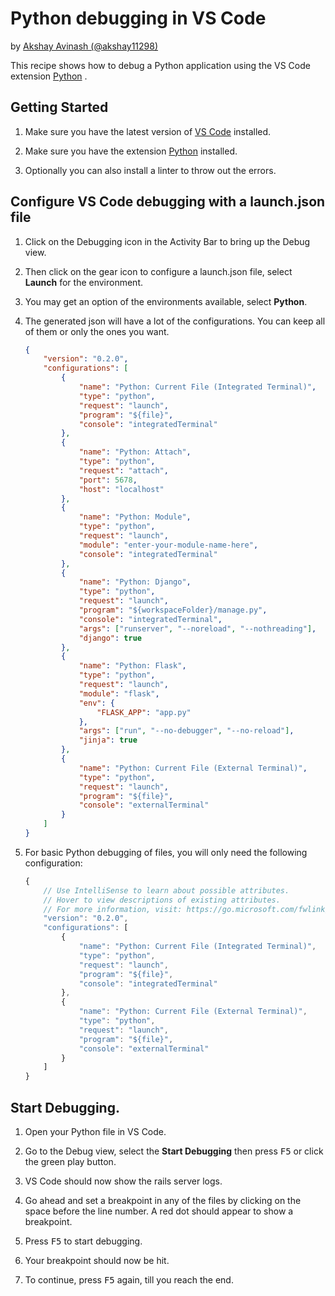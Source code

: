 # Python debugging in VS Code

by [Akshay Avinash (@akshay11298)](https://github.com/akshay11298)

This recipe shows how to debug a Python application using the VS Code extension
[Python](https://marketplace.visualstudio.com/items?itemName=ms-python.python) .

## Getting Started

1. Make sure you have the latest version of
   [VS Code](https://code.visualstudio.com/) installed.

2. Make sure you have the extension
   [Python](https://marketplace.visualstudio.com/items?itemName=ms-python.python)
   installed.

3. Optionally you can also install a linter to throw out the errors.

## Configure VS Code debugging with a launch.json file

1. Click on the Debugging icon in the Activity Bar to bring up the Debug view.

2. Then click on the gear icon to configure a launch.json file, select
   **Launch** for the environment.

3. You may get an option of the environments available, select **Python**.

4. The generated json will have a lot of the configurations. You can keep all of
   them or only the ones you want.

    ```json
    {
    	"version": "0.2.0",
    	"configurations": [
    		{
    			"name": "Python: Current File (Integrated Terminal)",
    			"type": "python",
    			"request": "launch",
    			"program": "${file}",
    			"console": "integratedTerminal"
    		},
    		{
    			"name": "Python: Attach",
    			"type": "python",
    			"request": "attach",
    			"port": 5678,
    			"host": "localhost"
    		},
    		{
    			"name": "Python: Module",
    			"type": "python",
    			"request": "launch",
    			"module": "enter-your-module-name-here",
    			"console": "integratedTerminal"
    		},
    		{
    			"name": "Python: Django",
    			"type": "python",
    			"request": "launch",
    			"program": "${workspaceFolder}/manage.py",
    			"console": "integratedTerminal",
    			"args": ["runserver", "--noreload", "--nothreading"],
    			"django": true
    		},
    		{
    			"name": "Python: Flask",
    			"type": "python",
    			"request": "launch",
    			"module": "flask",
    			"env": {
    				"FLASK_APP": "app.py"
    			},
    			"args": ["run", "--no-debugger", "--no-reload"],
    			"jinja": true
    		},
    		{
    			"name": "Python: Current File (External Terminal)",
    			"type": "python",
    			"request": "launch",
    			"program": "${file}",
    			"console": "externalTerminal"
    		}
    	]
    }
    ```

5. For basic Python debugging of files, you will only need the following
   configuration:
    ```js
    {
        // Use IntelliSense to learn about possible attributes.
        // Hover to view descriptions of existing attributes.
        // For more information, visit: https://go.microsoft.com/fwlink/?linkid=830387
        "version": "0.2.0",
        "configurations": [
            {
                "name": "Python: Current File (Integrated Terminal)",
                "type": "python",
                "request": "launch",
                "program": "${file}",
                "console": "integratedTerminal"
            },
            {
                "name": "Python: Current File (External Terminal)",
                "type": "python",
                "request": "launch",
                "program": "${file}",
                "console": "externalTerminal"
            }
        ]
    }
    ```

## Start Debugging.

1. Open your Python file in VS Code.

2. Go to the Debug view, select the **Start Debugging** then press <kbd>F5</kbd>
   or click the green play button.

3. VS Code should now show the rails server logs.

4. Go ahead and set a breakpoint in any of the files by clicking on the space
   before the line number. A red dot should appear to show a breakpoint.

5. Press <kbd>F5</kbd> to start debugging.

6. Your breakpoint should now be hit.

7. To continue, press <kbd>F5</kbd> again, till you reach the end.
